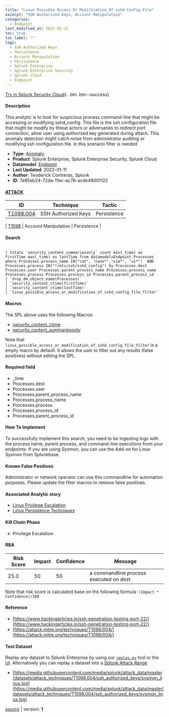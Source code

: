 ```yaml
---
title: "Linux Possible Access Or Modification Of sshd Config File"
excerpt: "SSH Authorized Keys, Account Manipulation"
categories:
  - Endpoint
last_modified_at: 2022-01-11
toc: true
toc_label: ""
tags:
  - SSH Authorized Keys
  - Persistence
  - Account Manipulation
  - Persistence
  - Splunk Enterprise
  - Splunk Enterprise Security
  - Splunk Cloud
  - Endpoint
---
```




[Try in Splunk Security Cloud](https://www.splunk.com/en_us/cyber-security.html){: .btn .btn--success}

#### Description

This analytic is to look for suspicious process command-line that might be accessing or modifying sshd_config. This file is the ssh configuration file that might be modify by threat actors or adversaries to redirect port connection, allow user using authorized key generated during attack. This anomaly detection might catch noise from administrator auditing or modifying ssh configuration file. In this scenario filter is needed

- **Type**: [Anomaly](https://github.com/splunk/security_content/wiki/Detection-Analytic-Types)
- **Product**: Splunk Enterprise, Splunk Enterprise Security, Splunk Cloud
- **Datamodel**: [Endpoint](https://docs.splunk.com/Documentation/CIM/latest/User/Endpoint)
- **Last Updated**: 2022-01-11
- **Author**: Teoderick Contreras, Splunk
- **ID**: 7a85eb24-72da-11ec-ac76-acde48001122


#### [ATT&CK](https://attack.mitre.org/)

| ID             | Technique        |  Tactic             |
| -------------- | ---------------- |-------------------- |
| [T1098.004](https://attack.mitre.org/techniques/T1098/004/) | SSH Authorized Keys | Persistence |

| [T1098](https://attack.mitre.org/techniques/T1098/) | Account Manipulation | Persistence |

#### Search

```

| tstats `security_content_summariesonly` count min(_time) as firstTime max(_time) as lastTime from datamodel=Endpoint.Processes where Processes.process_name IN("cat", "nano*","vim*", "vi*")  AND Processes.process IN("*/etc/ssh/sshd_config") by Processes.dest Processes.user Processes.parent_process_name Processes.process_name Processes.process Processes.process_id Processes.parent_process_id 
| `drop_dm_object_name(Processes)` 
| `security_content_ctime(firstTime)` 
| `security_content_ctime(lastTime)` 
| `linux_possible_access_or_modification_of_sshd_config_file_filter`
```

#### Macros
The SPL above uses the following Macros:
* [security_content_ctime](https://github.com/splunk/security_content/blob/develop/macros/security_content_ctime.yml)
* [security_content_summariesonly](https://github.com/splunk/security_content/blob/develop/macros/security_content_summariesonly.yml)

Note that `linux_possible_access_or_modification_of_sshd_config_file_filter` is a empty macro by default. It allows the user to filter out any results (false positives) without editing the SPL.

#### Required field
* _time
* Processes.dest
* Processes.user
* Processes.parent_process_name
* Processes.process_name
* Processes.process
* Processes.process_id
* Processes.parent_process_id


#### How To Implement
To successfully implement this search, you need to be ingesting logs with the process name, parent process, and command-line executions from your endpoints. If you are using Sysmon, you can use the Add-on for Linux Sysmon from Splunkbase.

#### Known False Positives
Administrator or network operator can use this commandline for automation purposes. Please update the filter macros to remove false positives.

#### Associated Analytic story
* [Linux Privilege Escalation](/stories/linux_privilege_escalation)
* [Linux Persistence Techniques](/stories/linux_persistence_techniques)


#### Kill Chain Phase
* Privilege Escalation



#### RBA

| Risk Score  | Impact      | Confidence   | Message      |
| ----------- | ----------- |--------------|--------------|
| 25.0 | 50 | 50 | a commandline $process$ executed on $dest$ |


Note that risk score is calculated base on the following formula: `(Impact * Confidence)/100`



#### Reference

* [https://www.hackingarticles.in/ssh-penetration-testing-port-22/](https://www.hackingarticles.in/ssh-penetration-testing-port-22/)
* [https://attack.mitre.org/techniques/T1098/004/](https://attack.mitre.org/techniques/T1098/004/)



#### Test Dataset
Replay any dataset to Splunk Enterprise by using our [`replay.py`](https://github.com/splunk/attack_data#using-replaypy) tool or the [UI](https://github.com/splunk/attack_data#using-ui).
Alternatively you can replay a dataset into a [Splunk Attack Range](https://github.com/splunk/attack_range#replay-dumps-into-attack-range-splunk-server)

* [https://media.githubusercontent.com/media/splunk/attack_data/master/datasets/attack_techniques/T1098.004/ssh_authorized_keys/sysmon_linux.log](https://media.githubusercontent.com/media/splunk/attack_data/master/datasets/attack_techniques/T1098.004/ssh_authorized_keys/sysmon_linux.log)



[*source*](https://github.com/splunk/security_content/tree/develop/detections/endpoint/linux_possible_access_or_modification_of_sshd_config_file.yml) \| *version*: **1**